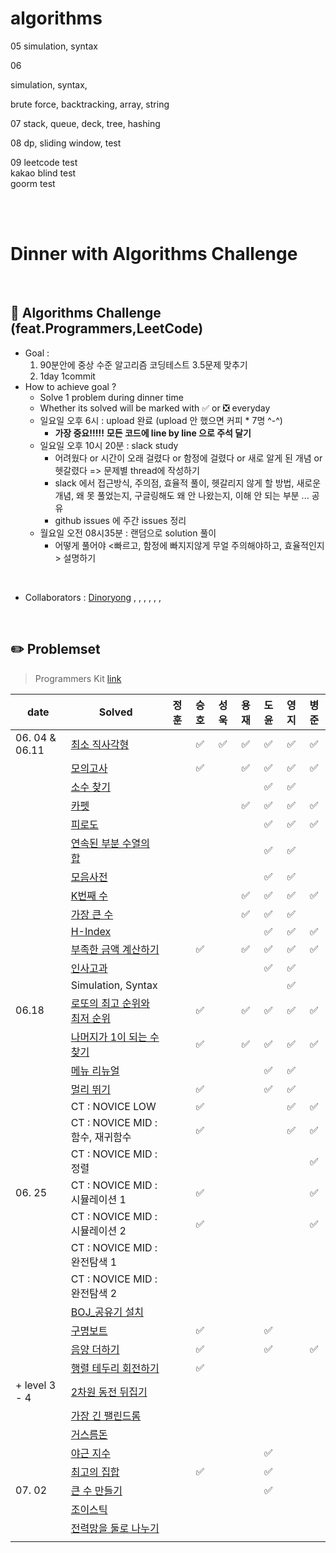 # algorithms

05
simulation, syntax

06

simulation, syntax, 

brute force, backtracking, array, string

07
stack, queue, deck, tree, hashing

08
dp, sliding window, test

09
leetcode test
<br>
kakao blind test
<br>
goorm test
<br>

<br>
<br>

# Dinner with Algorithms Challenge

<br>

## :notebook_with_decorative_cover: Algorithms Challenge (feat.Programmers,LeetCode)

- Goal :
  1. 90분안에 중상 수준 알고리즘 코딩테스트 3.5문제 맞추기
  2. 1day 1commit
- How to achieve goal ?
  - Solve 1 problem during dinner time
  - Whether its solved will be marked with :white_check_mark: or :negative_squared_cross_mark: everyday
  - 일요일 오후 6시 : upload 완료 (upload 안 했으면 커피 * 7명 ^-^)
    - **가장 중요!!!!!**   **모든 코드에 line by line 으로 주석 달기**
  - 일요일 오후 10시 20분 : slack study
    - 어려웠다 or 시간이 오래 걸렸다 or 함정에 걸렸다 or 새로 알게 된 개념 or 헷갈렸다 => 문제별 thread에 작성하기
    - slack 에서 접근방식, 주의점, 효율적 풀이, 헷갈리지 않게 할 방법, 새로운 개념, 왜 못 풀었는지, 구글링해도 왜 안 나왔는지, 이해 안 되는 부분 ... 공유
    - github issues 에 주간 issues 정리
  - 월요일 오전 08시35분 : 랜덤으로 solution 풀이
    - 어떻게 풀어야 <빠르고, 함정에 빠지지않게 무얼 주의해야하고, 효율적인지> 설명하기

<br>

- Collaborators : [Dinoryong]() , []() , [](), [](), [](), [](), []()

<br>

## :pencil2: Problemset

> Programmers Kit [link](https://school.programmers.co.kr/learn/challenges?order=recent&statuses=solved&page=1&languages=oracle)

| date   | Solved                                                       | 정훈 | 승호 | 성욱 | 용재 | 도윤 | 영지 | 병준 |
| ------ | ------------------------------------------------------------ | :--: | :--: | :--: | :--: | :--: | :--: | :--: |
| 06. 04 & 06.11 | [최소 직사각형](https://school.programmers.co.kr/learn/courses/30/lessons/86491) |      |   ✅   |    ✅  |   ✅   |   ✅   |  ✅   | ✅ |
|        | [모의고사](https://school.programmers.co.kr/learn/courses/30/lessons/42840) |      |   ✅   |      |   ✅   |   ✅   |   ✅   | ✅ |
|        | [소수 찾기](https://school.programmers.co.kr/learn/courses/30/lessons/42839) |      |      |      |      |   ✅   |   ✅   |      |
|        | [카펫](https://school.programmers.co.kr/learn/courses/30/lessons/42842) |      |      |      |   ✅   |   ✅  |   ✅   | ✅ |
|        | [피로도](https://school.programmers.co.kr/learn/courses/30/lessons/87946) |      |      |      |      |   ✅   |   ✅   | ✅ |
|        | [연속된 부분 수열의 합](https://school.programmers.co.kr/learn/courses/30/lessons/178870) |      |      |      |      |   ✅   |   ✅   |      |
|        | [모음사전](https://school.programmers.co.kr/learn/courses/30/lessons/84512) |      |      |      |      |   ✅   |   ✅   |      |
|        | [K번째 수](https://school.programmers.co.kr/learn/courses/30/lessons/42748) |      |      |      |   ✅   |   ✅   |   ✅   | ✅ |
|        | [가장 큰 수](https://school.programmers.co.kr/learn/courses/30/lessons/42746) |      |      |      |   ✅   |   ✅   |   ✅   |      |
|        | [H-Index](https://school.programmers.co.kr/learn/courses/30/lessons/42747) |      |      |      |      |   ✅   |   ✅   | ✅ |
|        | [부족한 금액 계산하기](https://school.programmers.co.kr/learn/courses/30/lessons/82612) |      |   ✅   |      |   ✅   |   ✅   |  ✅    | ✅ |
|        | [인사고과](https://school.programmers.co.kr/learn/courses/30/lessons/152995) |      |      |      |      |   ✅   |   ✅   |      |
|        | Simulation, Syntax                                           |      |      |      |      |      |   ✅   |      |
| 06.18 | [로또의 최고 순위와 최저 순위](https://school.programmers.co.kr/learn/courses/30/lessons/77484) |      |   ✅   |      |   ✅   |   ✅   | ✅ |  ✅   |
|        | [나머지가 1이 되는 수 찾기](https://school.programmers.co.kr/learn/courses/30/lessons/87389) |      |   ✅   |      |   ✅   |   ✅   | ✅ |   ✅  |
|        | [메뉴 리뉴얼](https://school.programmers.co.kr/learn/courses/30/lessons/72411) |      |      |      |      |   ✅   | ✅ |      |
|        | [멀리 뛰기](https://school.programmers.co.kr/learn/courses/30/lessons/12914) |      |   ✅   |      |      |   ✅   | ✅ |      |
|        | CT : NOVICE LOW                                                 |      |   ✅   |      |      |      | ✅ |   ✅   |
|        | CT : NOVICE MID : 함수, 재귀함수 |      |   ✅   |      |      |      | ✅ | ✅ |
|        | CT : NOVICE MID : 정렬 |      |      |      |      |      |  | ✅ |
| 06. 25         | CT : NOVICE MID : 시뮬레이션 1                               |      |   ✅   |      |      |      |      | ✅ |
|                | CT : NOVICE MID : 시뮬레이션 2                               |      |   ✅   |      |      |      |      | ✅ |
|                | CT : NOVICE MID : 완전탐색 1 | | | | | | | |
| | CT : NOVICE MID : 완전탐색 2 | | | | | | | |
|        | [BOJ_공유기 설치](https://www.acmicpc.net/problem/2110) |      |      |      |      |      |      |      |
| | [구명보트](https://school.programmers.co.kr/learn/courses/30/lessons/42885) | |✅ | | | ✅ | | |
| | [음양 더하기](https://school.programmers.co.kr/learn/courses/30/lessons/76501) | |✅ | | | ✅ | | ✅ |
| | [행렬 테두리 회전하기](https://school.programmers.co.kr/learn/courses/30/lessons/77485) | |✅ | | | | | |
| + level 3 - 4 | [2차원 동전 뒤집기](https://school.programmers.co.kr/learn/courses/30/lessons/131703?language=python3) | | | | | | | |
| | [가장 긴 팰린드롬](https://school.programmers.co.kr/learn/courses/30/lessons/12904) | | | | | | | |
| | [거스름돈](https://school.programmers.co.kr/learn/courses/30/lessons/12907) | | | | | | | |
| | [야근 지수](https://school.programmers.co.kr/learn/courses/30/lessons/12927) | | | | | ✅ | | |
| | [최고의 집합](https://school.programmers.co.kr/learn/courses/30/lessons/12938) | |✅ | | | ✅ | | |
| 07. 02         | [큰 수 만들기](https://school.programmers.co.kr/learn/courses/30/lessons/42883) |      |      |      |      |   ✅   |      |      |
|                | [조이스틱](https://school.programmers.co.kr/learn/courses/30/lessons/42860) | | | | | | | |
| | [전력망을 둘로 나누기](https://school.programmers.co.kr/learn/courses/30/lessons/86971) | | | | | | | |
| |  | | | | | | | |











